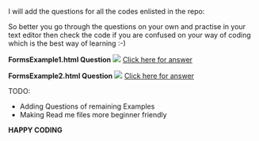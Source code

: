 I will add the questions for all the codes enlisted in the repo:

So better you go through the questions on your own and practise in your text editor then check the code if you are confused on your way of coding which is the best way of learning :-)

<b>FormsExample1.html Question</b>
<img src="/images/FormExample1.PNG">
<a href="FormsExample1.html" target="_blank">Click here for answer </a>

<b>FormsExample2.html Question</b>
<img src="/images/FormExample2.PNG">
<a href="FormsExample2.html" target="_blank">Click here for answer </a>


TODO:
<ul>
    <li>Adding Questions of remaining Examples</li>
    <li>Making Read me files more beginner friendly </li>
</ul>


<strong>HAPPY CODING </strong>